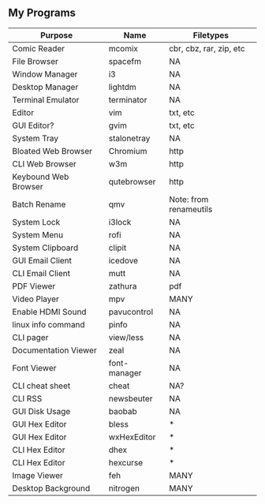 <!--
##### My (demuredemeanor) attempt to list what programs I use
# vim: set expandtab ts=4 sw=4: ## Since this is markdown
# https://notabug.org/demure/dotfiles/
# legacy repo http://github.com/demure/dotfiles
-->

## My Programs ##

| Purpose              | Name         | Filetypes               |  
|----------------------|--------------|-------------------------|  
| Comic Reader         | mcomix       | cbr, cbz, rar, zip, etc |  
| File Browser         | spacefm      | NA                      |  
| Window Manager       | i3           | NA                      |  
| Desktop Manager      | lightdm      | NA                      |  
| Terminal Emulator    | terminator   | NA                      |  
| Editor               | vim          | txt, etc                |  
| GUI Editor?          | gvim         | txt, etc                |  
| System Tray          | stalonetray  | NA                      |  
| Bloated Web Browser  | Chromium     | http                    |  
| CLI Web Browser      | w3m          | http                    |  
| Keybound Web Browser | qutebrowser  | http                    |  
| Batch Rename         | qmv          | Note: from renameutils  |  
| System Lock          | i3lock       | NA                      |  
| System Menu          | rofi         | NA                      |  
| System Clipboard     | clipit       | NA                      |  
| GUI Email Client     | icedove      | NA                      |  
| CLI Email Client     | mutt         | NA                      |  
| PDF Viewer           | zathura      | pdf                     |  
| Video Player         | mpv          | MANY                    |  
| Enable HDMI Sound    | pavucontrol  | NA                      |  
| linux info command   | pinfo        | NA                      |  
| CLI pager            | view/less    | NA                      |  
| Documentation Viewer | zeal         | NA                      |  
| Font Viewer          | font-manager | NA                      |  
| CLI cheat sheet      | cheat        | NA?                     |  
| CLI RSS              | newsbeuter   | NA                      |  
| GUI Disk Usage       | baobab       | NA                      |  
| GUI Hex Editor       | bless        | *                       |  
| GUI Hex Editor       | wxHexEditor  | *                       |  
| CLI Hex Editor       | dhex         | *                       |  
| CLI Hex Editor       | hexcurse     | *                       |  
| Image Viewer         | feh          | MANY                    |  
| Desktop Background   | nitrogen     | MANY                    |  
